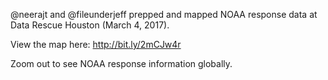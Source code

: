 @neerajt and @fileunderjeff prepped and mapped NOAA response data at Data Rescue Houston (March 4, 2017).

View the map here: http://bit.ly/2mCJw4r

Zoom out to see NOAA response information globally.